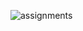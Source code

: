 
![assignments](https://github.com/shreeshailaya/c-dac/blob/main/Web%20Programming/Media/Assignments/22-7-d7.png)




